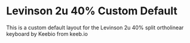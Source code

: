 # Levinson 2u 40% Custom Default

This is a custom default layout for the Levinson 2u 40% split ortholinear keyboard by Keebio from keeb.io
